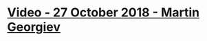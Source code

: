 # [Video - 27 October 2018 - Martin Georgiev](https://softuni.bg/trainings/resources/video/35649/video-27-october-2018-martin-georgiev-programming-basics-with-php-november-2018/2182)
